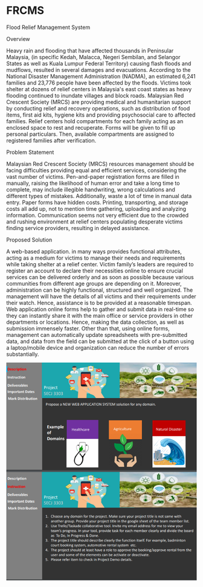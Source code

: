 # FRCMS
Flood Relief Management System

Overview

Heavy rain and flooding that have affected thousands in Peninsular Malaysia, (in specific Kedah, Malacca, Negeri Sembilan, and Selangor States as well as Kuala Lumpur Federal Territory) causing flash floods and mudflows, resulted in several damages and evacuations. 
According to the National Disaster Management Administration (NADMA), an estimated 6,241 families and 23,776 people have been affected by the floods. 
Victims took shelter at dozens of relief centers in Malaysia's east coast states as heavy flooding continued to inundate villages and block roads. 
Malaysian Red Crescent Society (MRCS) are providing medical and humanitarian support by conducting relief and recovery operations, such as distribution of food items, first aid kits, hygiene kits and providing psychosocial care to affected families. Relief centers hold compartments for each family acting as an enclosed space to rest and recuperate. Forms will be given to fill up personal particulars. Then, available compartments are assigned to registered families after verification.

Problem Statement

Malaysian Red Crescent Society (MRCS) resources management should be facing difficulties providing equal and efficient services, considering the vast number of victims. 
Pen-and-paper registration forms are filled in manually, raising the likelihood of human error and take a long time to complete, may include illegible handwriting, wrong calculations and different types of mistakes. 
Additionally, waste a lot of time in manual data entry. Paper forms have hidden costs. Printing, transporting, and storage costs all add up, not to mention time gathering, uploading and analyzing information. 
Communication seems not very efficient due to the crowded and rushing environment at relief centers populating desperate victims finding service providers, resulting in delayed assistance.



Proposed Solution

A web-based application. in many ways provides functional attributes, acting as a medium for victims to manage their needs and requirements while taking shelter at a relief center. 
Victim family’s leaders are required to register an account to declare their necessities online to ensure crucial services can be delivered orderly and as soon as possible because various communities from different age groups are depending on it. 
Moreover, administration can be highly functional, structured and well organized. The management will have the details of all victims and their requirements under their watch. Hence, assistance is to be provided at a reasonable timespan. 
Web application online forms help to gather and submit data in real-time so they can instantly share it with the main office or service providers in other departments or locations. Hence, making the data collection, as well as submission immensely faster. 
Other than that, using online forms, management can automatically update spreadsheets with pre-submitted data, and data from the field can be submitted at the click of a button using a laptop/mobile device and organization can reduce the number of errors substantially.

![](https://github.com/vmal09/FRCMS/blob/0c3df60f7b909b8a58d3f5681ba4feba6ec63e64/project%20description/Screenshot%202022-04-15%20172807.png)
